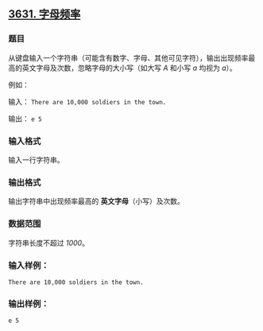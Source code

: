 ## [3631. 字母频率](https://www.acwing.com/problem/content/3634/)

### 题目

从键盘输入一个字符串（可能含有数字、字母、其他可见字符），输出出现频率最高的英文字母及次数，忽略字母的大小写（如大写 *A* 和小写 *a* 均视为 *a*）。

例如：

输入： `There are 10,000 soldiers in the town.`

输出： `e 5`

### 输入格式

输入一行字符串。

### 输出格式

输出字符串中出现频率最高的 **英文字母**（小写）及次数。

### 数据范围

字符串长度不超过 *1000*。

### 输入样例：

```
There are 10,000 soldiers in the town.
```

### 输出样例：

```
e 5
```
